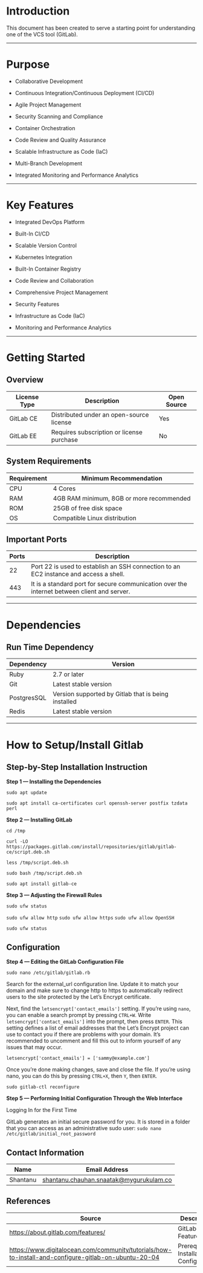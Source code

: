 # Introduction
This document has been created to serve a starting point for understanding one of the VCS tool (GitLab).


***

# Purpose
* Collaborative Development

* Continuous Integration/Continuous Deployment (CI/CD)

* Agile Project Management

* Security Scanning and Compliance

* Container Orchestration

* Code Review and Quality Assurance

* Scalable Infrastructure as Code (IaC)

* Multi-Branch Development

* Integrated Monitoring and Performance Analytics


***

# Key Features
* Integrated DevOps Platform

* Built-In CI/CD

* Scalable Version Control

* Kubernetes Integration

* Built-In Container Registry

* Code Review and Collaboration

* Comprehensive Project Management

* Security Features

* Infrastructure as Code (IaC)

* Monitoring and Performance Analytics


***
# Getting Started

## Overview

| License Type |                Description                 |  Open Source   |
| ------------ | ------------------------------------------ | -------------- |
| GitLab CE    | Distributed under an open-source license   |     Yes        |
| GitLab EE    | Requires subscription or license purchase  |     No         |

## System Requirements

| Requirement  |                Minimum Recommendation      |
| ------------ | ------------------------------------------ |
|    CPU       |                    4 Cores                 |    
|    RAM       | 4GB RAM minimum, 8GB or more recommended   |     
|    ROM       |          25GB of free disk space           |
|    OS        |       Compatible Linux distribution        |

## Important Ports

|     Ports    |                Description                 |
| ------------ | ------------------------------------------ |
|     22       | Port 22 is used to establish an SSH connection to an EC2 instance and access a shell.         |                      
|    443       | It is a standard port for secure communication over the internet between client and server.   | 

***

# Dependencies

## Run Time Dependency

|     Dependency    |  Version |
| ------------ | -------------|
|     Ruby       |  2.7 or later      |                      
|    Git       | Latest stable version  | 
| PostgresSQL | Version supported by Gitlab that is being installed |
| Redis | Latest stable version |
 
***

# How to Setup/Install Gitlab

## Step-by-Step Installation Instruction

**Step 1 — Installing the Dependencies**

`sudo apt update`

`sudo apt install ca-certificates curl openssh-server postfix tzdata perl`

**Step 2 — Installing GitLab**

`cd /tmp`

`curl -LO https://packages.gitlab.com/install/repositories/gitlab/gitlab-ce/script.deb.sh`

`less /tmp/script.deb.sh`

`sudo bash /tmp/script.deb.sh`

`sudo apt install gitlab-ce`

**Step 3 — Adjusting the Firewall Rules**

`sudo ufw status`

`sudo ufw allow http`
`sudo ufw allow https`
`sudo ufw allow OpenSSH`

`sudo ufw status`

## Configuration 

**Step 4 — Editing the GitLab Configuration File**

`sudo nano /etc/gitlab/gitlab.rb`

Search for the external_url configuration line. Update it to match your domain and make sure to change http to https to automatically redirect users to the site protected by the Let’s Encrypt certificate.


Next, find the `letsencrypt['contact_emails']` setting. If you’re using `nano`, you can enable a search prompt by pressing `CTRL+W`. Write `letsencrypt['contact_emails']` into the prompt, then press `ENTER`. This setting defines a list of email addresses that the Let’s Encrypt project can use to contact you if there are problems with your domain. It’s recommended to uncomment and fill this out to inform yourself of any issues that may occur.

`letsencrypt['contact_emails'] = ['sammy@example.com']`

Once you’re done making changes, save and close the file. If you’re using nano, you can do this by pressing `CTRL+X`, then `Y`, then `ENTER`.

`sudo gitlab-ctl reconfigure`


**Step 5 — Performing Initial Configuration Through the Web Interface**

Logging In for the First Time

GitLab generates an initial secure password for you. It is stored in a folder that you can access as an administrative sudo user:
`sudo nano /etc/gitlab/initial_root_password`

## Contact Information
| Name | Email Address |
| -----| --------------|
| Shantanu | shantanu.chauhan.snaatak@mygurukulam.co |

## References

| Source | Description |
| ------ | ----------- |
| https://about.gitlab.com/features/ | GitLab Features |
| https://www.digitalocean.com/community/tutorials/how-to-install-and-configure-gitlab-on-ubuntu-20-04 | Prerequisites, Installation & Configuration |

